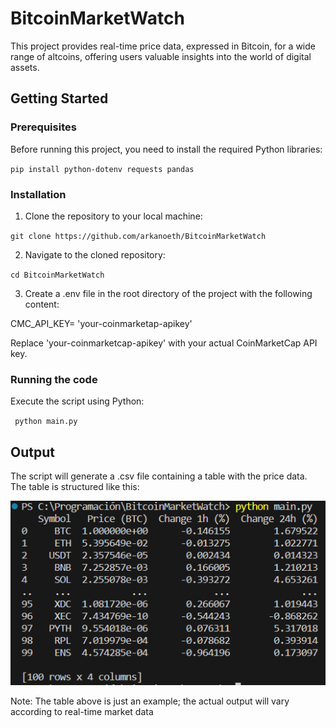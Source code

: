 # BitcoinMarketWatch

This project provides real-time price data, expressed in Bitcoin, for a wide range of altcoins, offering users valuable insights into the world of digital assets.

## Getting Started

### Prerequisites

Before running this project, you need to install the required Python libraries:


`
pip install python-dotenv
requests
pandas
`

### Installation
1. Clone the repository to your local machine:

`git clone https://github.com/arkanoeth/BitcoinMarketWatch`  

2. Navigate to the cloned repository:

`cd BitcoinMarketWatch`

3. Create a .env file in the root directory of the project with the following content:

CMC_API_KEY= 'your-coinmarketap-apikey'

Replace 'your-coinmarketcap-apikey' with your actual CoinMarketCap API key.

### Running the code

Execute the script using Python:

` python main.py`


## Output

The script will generate a .csv file containing a table with the price data. The table is structured like this:

![Alt text](image.png)


Note: The table above is just an example; the actual output will vary according to real-time market data

